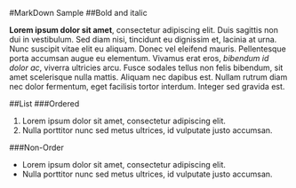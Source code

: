 #MarkDown Sample
##Bold and italic

**Lorem ipsum dolor sit amet**, consectetur adipiscing elit. Duis sagittis non dui in vestibulum. Sed diam nisi, tincidunt eu dignissim et, lacinia at urna. Nunc suscipit vitae elit eu aliquam. Donec vel eleifend mauris. Pellentesque porta accumsan augue eu elementum. Vivamus erat eros, *bibendum id dolor ac*, viverra ultricies arcu. Fusce sodales tellus non felis bibendum, sit amet scelerisque nulla mattis. Aliquam nec dapibus est. Nullam rutrum diam nec dolor fermentum, eget facilisis tortor interdum. Integer sed gravida est. 

##List
###Ordered
1. Lorem ipsum dolor sit amet, consectetur adipiscing elit.
2. Nulla porttitor nunc sed metus ultrices, id vulputate justo accumsan.

###Non-Order
- Lorem ipsum dolor sit amet, consectetur adipiscing elit.
- Nulla porttitor nunc sed metus ultrices, id vulputate justo accumsan.